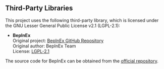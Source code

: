 ## Third-Party Libraries
This project uses the following third-party library, which is licensed under the GNU Lesser General Public License v2.1 (LGPL-2.1):

- **BepInEx**  
  Original project: [BepInEx GitHub Repository](https://github.com/BepInEx/BepInEx)  
  Original author: BepInEx Team  
  License: [LGPL-2.1](https://www.gnu.org/licenses/old-licenses/lgpl-2.1.html)

The source code for BepInEx can be obtained from the [official repository](https://github.com/BepInEx/BepInEx).
